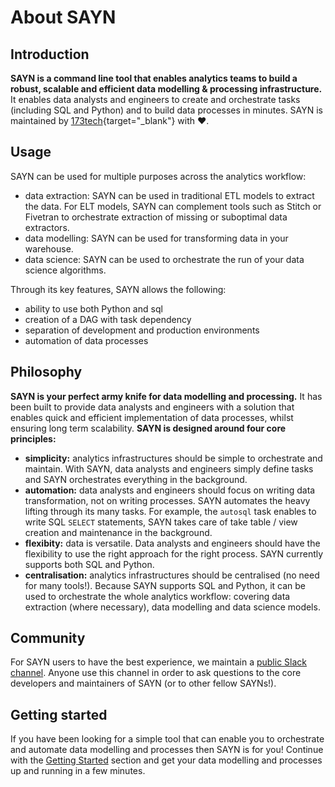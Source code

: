 # About SAYN

## Introduction

**SAYN is a command line tool that enables analytics teams to build a robust, scalable and efficient data modelling & processing infrastructure.** It enables data analysts and engineers to create and orchestrate tasks (including SQL and Python) and to build data processes in minutes. SAYN is maintained by [173tech](https://www.173tech.com){target="\_blank"} with :heart:.

## Usage

SAYN can be used for multiple purposes across the analytics workflow:

- data extraction: SAYN can be used in traditional ETL models to extract the data. For ELT models, SAYN can complement tools such as Stitch or Fivetran to orchestrate extraction of missing or suboptimal data extractors.
- data modelling: SAYN can be used for transforming data in your warehouse.
- data science: SAYN can be used to orchestrate the run of your data science algorithms.

Through its key features, SAYN allows the following:

- ability to use both Python and sql
- creation of a DAG with task dependency
- separation of development and production environments
- automation of data processes

## Philosophy

**SAYN is your perfect army knife for data modelling and processing.** It has been built to provide data analysts and engineers with a solution that enables quick and efficient implementation of data processes, whilst ensuring long term scalability. **SAYN is designed around four core principles:**

- **simplicity:** analytics infrastructures should be simple to orchestrate and maintain. With SAYN, data analysts and engineers simply define tasks and SAYN orchestrates everything in the background.
- **automation:** data analysts and engineers should focus on writing data transformation, not on writing processes. SAYN automates the heavy lifting through its many tasks. For example, the `autosql` task enables to write SQL `SELECT` statements, SAYN takes care of take table / view creation and maintenance in the background.
- **flexibity:** data is versatile. Data analysts and engineers should have the flexibility to use the right approach for the right process. SAYN currently supports both SQL and Python.
- **centralisation:** analytics infrastructures should be centralised (no need for many tools!). Because SAYN supports SQL and Python, it can be used to orchestrate the whole analytics workflow: covering data extraction (where necessary), data modelling and data science models.

## Community

For SAYN users to have the best experience, we maintain a [public Slack channel](link_to_be_added). Anyone use this channel in order to ask questions to the core developers and maintainers of SAYN (or to other fellow SAYNs!).

## Getting started

If you have been looking for a simple tool that can enable you to orchestrate and automate data modelling and processes then SAYN is for you! Continue with the [Getting Started](getting_started.md) section and get your data modelling and processes up and running in a few minutes.
